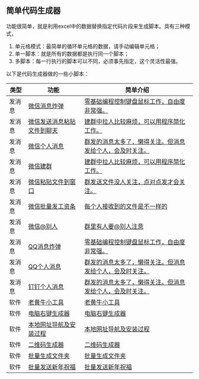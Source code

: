## 简单代码生成器

功能很简单，就是利用excel中的数据替换指定代码片段来生成脚本。具有三种模式，

1. 单元格模式：最简单的循环单元格的数据，请手动编辑单元格；
2. 单一脚本：就是所有的数据都是执行同一个脚本；
3. 多脚本：每一行执行的脚本可以不同，必须事先指定，这个灵活性最强。



以下是代码生成器做的一些小脚本：

| 类型 | 功能   | 简单介绍 |
| ---- | ---- | ---- |
| 发消息 | [微信消息炸弹](https://r34.cc/index.php/Qwadmin/Vi/uniquerydata/rpw/8K3130517E/sheetname/r34index/name/微信消息炸弹) | [零基础编程控制键盘鼠标工作，自由度非常强。](https://r34.cc/index.php/Qwadmin/Vi/uniquerydata/rpw/8K3130517E/sheetname/r34index/name/微信消息炸弹) |
| 发消息 | [微信发送消息粘贴文件到聊天](https://r34.cc/index.php/Qwadmin/Vi/uniquerydata/rpw/8K3130517E/sheetname/r34index/name/微信发送消息粘贴文件到聊天) | [建群中拉人比较麻烦，可以用程序简化工作。](https://r34.cc/index.php/Qwadmin/Vi/uniquerydata/rpw/8K3130517E/sheetname/r34index/name/微信发送消息粘贴文件到聊天) |
| 发消息 | [微信个人消息](https://r34.cc/index.php/Qwadmin/Vi/uniquerydata/rpw/8K3130517E/sheetname/r34index/name/微信个人消息) | [群发的消息太多了，懒得关注。但消息发给个人，会及时关注。](https://r34.cc/index.php/Qwadmin/Vi/uniquerydata/rpw/8K3130517E/sheetname/r34index/name/微信个人消息) |
| 发消息 | [微信建群](https://r34.cc/index.php/Qwadmin/Vi/uniquerydata/rpw/8K3130517E/sheetname/r34index/name/微信建群) | [建群中拉人比较麻烦，可以用程序简化工作。](https://r34.cc/index.php/Qwadmin/Vi/uniquerydata/rpw/8K3130517E/sheetname/r34index/name/微信建群) |
| 发消息 | [微信粘贴文件到窗口](https://r34.cc/index.php/Qwadmin/Vi/uniquerydata/rpw/8K3130517E/sheetname/r34index/name/微信粘贴文件到窗口) | [群发送文件没人关注，点对点发才会关注。](https://r34.cc/index.php/Qwadmin/Vi/uniquerydata/rpw/8K3130517E/sheetname/r34index/name/微信粘贴文件到窗口) |
| 发消息 | [微信批量发工资条](https://r34.cc/index.php/Qwadmin/Vi/uniquerydata/rpw/8K3130517E/sheetname/r34index/name/微信批量发工资条) | [每个人接收到的文件是不一样的](https://r34.cc/index.php/Qwadmin/Vi/uniquerydata/rpw/8K3130517E/sheetname/r34index/name/微信批量发工资条) |
| 发消息 | [微信@别人](https://r34.cc/index.php/Qwadmin/Vi/uniquerydata/rpw/8K3130517E/sheetname/r34index/name/微信@别人) | [群里有人要@别人注意](https://r34.cc/index.php/Qwadmin/Vi/uniquerydata/rpw/8K3130517E/sheetname/r34index/name/微信@别人) |
| 发消息 | [QQ消息炸弹](https://r34.cc/index.php/Qwadmin/Vi/uniquerydata/rpw/8K3130517E/sheetname/r34index/name/QQ消息炸弹) | [零基础编程控制键盘鼠标工作，自由度非常强。](https://r34.cc/index.php/Qwadmin/Vi/uniquerydata/rpw/8K3130517E/sheetname/r34index/name/QQ消息炸弹) |
| 发消息 | [QQ个人消息](https://r34.cc/index.php/Qwadmin/Vi/uniquerydata/rpw/8K3130517E/sheetname/r34index/name/QQ个人消息) | [群发的消息太多了，懒得关注。但消息发给个人，会及时关注。](https://r34.cc/index.php/Qwadmin/Vi/uniquerydata/rpw/8K3130517E/sheetname/r34index/name/QQ个人消息) |
| 发消息 | [钉钉个人消息](https://r34.cc/index.php/Qwadmin/Vi/uniquerydata/rpw/8K3130517E/sheetname/r34index/name/钉钉个人消息) | [群发的消息太多了，懒得关注。但消息发给个人，会及时关注。](https://r34.cc/index.php/Qwadmin/Vi/uniquerydata/rpw/8K3130517E/sheetname/r34index/name/钉钉个人消息) |
| 软件 | [老黄牛小工具](https://r34.cc/index.php/Qwadmin/Vi/uniquerydata/rpw/8K3130517E/sheetname/r34index/name/老黄牛小工具) | [老黄牛小工具](https://r34.cc/index.php/Qwadmin/Vi/uniquerydata/rpw/8K3130517E/sheetname/r34index/name/老黄牛小工具) |
| 软件 | [电脑右键生成器](https://r34.cc/index.php/Qwadmin/Vi/uniquerydata/rpw/8K3130517E/sheetname/r34index/name/电脑右键生成器) | [电脑右键生成器](https://r34.cc/index.php/Qwadmin/Vi/uniquerydata/rpw/8K3130517E/sheetname/r34index/name/电脑右键生成器) |
| 软件 | [本地网址导航及安装过程](https://r34.cc/index.php/Qwadmin/Vi/uniquerydata/rpw/8K3130517E/sheetname/r34index/name/本地网址导航及安装过程) | [本地网址导航及安装过程](https://r34.cc/index.php/Qwadmin/Vi/uniquerydata/rpw/8K3130517E/sheetname/r34index/name/本地网址导航及安装过程) |
| 软件 | [二维码生成器](https://r34.cc/index.php/Qwadmin/Vi/uniquerydata/rpw/8K3130517E/sheetname/r34index/name/二维码生成器) | [二维码生成器](https://r34.cc/index.php/Qwadmin/Vi/uniquerydata/rpw/8K3130517E/sheetname/r34index/name/二维码生成器) |
| 软件 | [批量生成文件夹](https://r34.cc/index.php/Qwadmin/Vi/uniquerydata/rpw/8K3130517E/sheetname/r34index/name/批量生成文件夹) | [批量生成文件夹](https://r34.cc/index.php/Qwadmin/Vi/uniquerydata/rpw/8K3130517E/sheetname/r34index/name/批量生成文件夹) |
| 软件 | [批量发送新年祝福](https://r34.cc/index.php/Qwadmin/Vi/uniquerydata/rpw/8K3130517E/sheetname/r34index/name/批量发送新年祝福) | [批量发送新年祝福](https://r34.cc/index.php/Qwadmin/Vi/uniquerydata/rpw/8K3130517E/sheetname/r34index/name/批量发送新年祝福) |




